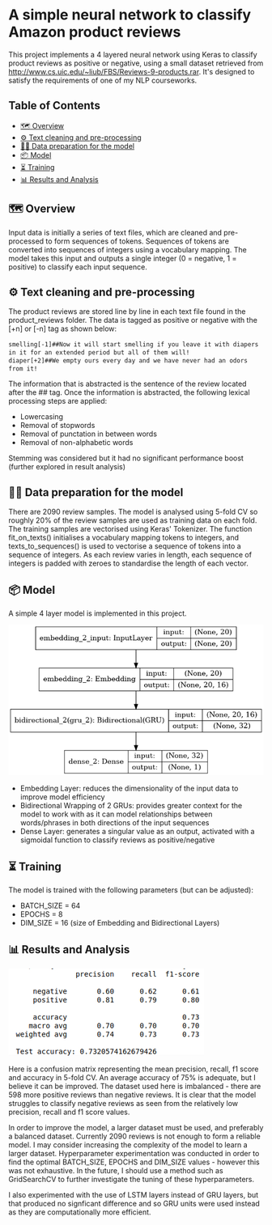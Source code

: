 
# A simple neural network to classify Amazon product reviews

This project implements a 4 layered neural network using Keras to classify product reviews as positive or negative, using a small dataset retrieved from http://www.cs.uic.edu/~liub/FBS/Reviews-9-products.rar. 
It's designed to satisfy the requirements of one of my NLP courseworks.

## Table of Contents

  * [🗺️ Overview](#-overview)
  * [⚙️ Text cleaning and pre-processing](#%EF%B8%8F-text-cleaning-and-pre-processing)
  * [👨‍🍳 Data preparation for the model](#-data-preparation-for-the-model)
  * [📦 Model](#-model)
  * [⏳ Training](#-training)
  * [📊 Results and Analysis](#-results-and-analysis)
  

## 🗺️ Overview

Input data is initially a series of text files, which are cleaned and pre-processed to form sequences of tokens. Sequences of tokens are converted into sequences of integers using a vocabulary mapping. The model takes this input and outputs a single integer (0 = negative, 1 = positive) to classify each input sequence.

## ⚙️ Text cleaning and pre-processing

The product reviews are stored line by line in each text file found in the product_reviews folder. The data is tagged as positive or negative with the [+n] or [-n] tag as shown below:
```
smelling[-1]##Now it will start smelling if you leave it with diapers in it for an extended period but all of them will!
diaper[+2]##We empty ours every day and we have never had an odors from it!
```
The information that is abstracted is the sentence of the review located after the ## tag. Once the information is abstracted, the following lexical processing steps are applied:

  * Lowercasing
  * Removal of stopwords
  * Removal of punctation in between words
  * Removal of non-alphabetic words

Stemming was considered but it had no significant performance boost (further explored in result analysis)

## 👨‍🍳 Data preparation for the model

There are 2090 review samples. The model is analysed using 5-fold CV so roughly 20% of the review samples are used as training data on each fold. The training samples are vectorised using Keras' Tokenizer. The function fit_on_texts() initialises a vocabulary mapping tokens to integers, and texts_to_sequences() is used to vectorise a sequence of tokens into a sequence of integers. As each review varies in length, each sequence of integers is padded with zeroes to standardise the length of each vector.

## 📦 Model 

A simple 4 layer model is implemented in this project.

![Model_Plot](media/model_plot.png)


  * Embedding Layer: reduces the dimensionality of the input data to improve model efficiency
  * Bidirectional Wrapping of 2 GRUs: provides greater context for the model to work with as it can model relationships between words/phrases in both directions of the input sequences
  * Dense Layer: generates a singular value as an output, activated with a sigmoidal function to classify reviews as positive/negative

## ⏳ Training

The model is trained with the following parameters (but can be adjusted):

  * BATCH_SIZE = 64
  * EPOCHS = 8
  * DIM_SIZE = 16 (size of Embedding and Bidirectional Layers)

## 📊 Results and Analysis

![Confusion_Matrix](media/confusion_matrix.jpg)

Here is a confusion matrix representing the mean precision, recall, f1 score and accuracy in 5-fold CV. An average accuracy of 75% is adequate, but I believe it can be improved. The dataset used here is imbalanced - there are 598 more positive reviews than negative reviews. It is clear that the model struggles to classify negative reviews as seen from the relatively low precision, recall and f1 score values.

In order to improve the model, a larger dataset must be used, and preferably a balanced dataset. Currently 2090 reviews is not enough to form a reliable model. I may consider increasing the complexity of the model to learn a larger dataset. Hyperparameter experimentation was conducted in order to find the optimal BATCH_SIZE, EPOCHS and DIM_SIZE values - however this was not exhaustive. In the future, I should use a method such as GridSearchCV to further investigate the tuning of these hyperparameters. 

I also experimented with the use of LSTM layers instead of GRU layers, but that produced no signficant difference and so GRU units were used instead as they are computationally more efficient.
